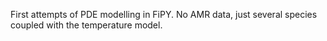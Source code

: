 First attempts of PDE modelling in FiPY. No AMR data, just several species coupled with the temperature model.
